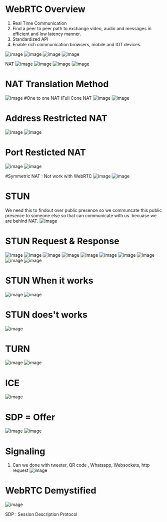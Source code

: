 # WebRTC Overview
1. Real Time Communication
2. Find a peer to peer path to exchange video, audio and messages in efficient and low latency manner.
3. Standardized API
4. Enable rich communication browsers, mobile and IOT devices.

![image](https://user-images.githubusercontent.com/74914096/177128089-8cf93283-f457-4af0-8c64-d10c3330a7f2.png)
![image](https://user-images.githubusercontent.com/74914096/177128808-8ab2bc55-cf06-4262-9095-1954f40a7c26.png)
![image](https://user-images.githubusercontent.com/74914096/177129064-3503c6b6-f32b-4908-a454-7acedf465f45.png)
![image](https://user-images.githubusercontent.com/74914096/177129227-0ed27a9b-a5b8-486a-b99f-78a845beab50.png)

NAT
![image](https://user-images.githubusercontent.com/74914096/177130770-9739023b-b4ea-40fd-91ea-bd35e14b3559.png)
![image](https://user-images.githubusercontent.com/74914096/177130860-c485b3e1-4c5f-46f3-a9f4-dddbd977bef5.png)
![image](https://user-images.githubusercontent.com/74914096/177131110-9826e1fd-581b-4ce6-a3d1-e76614bb79f8.png)
![image](https://user-images.githubusercontent.com/74914096/177131417-35a5f28e-91c3-466d-a456-05cfea3df4f5.png)

# NAT Translation Method
![image](https://user-images.githubusercontent.com/74914096/177131551-087432ac-3aa2-44eb-aeb0-9e747e444d50.png)
#One to one NAT (Full Cone NAT
![image](https://user-images.githubusercontent.com/74914096/177131878-ca0c5638-38bd-473e-9f66-a3c0f4743c7a.png)
![image](https://user-images.githubusercontent.com/74914096/177132350-f83d4450-0c93-4814-a772-f5bf977ffd26.png)

# Address Restricted NAT
![image](https://user-images.githubusercontent.com/74914096/177132608-13ebfe97-c144-459d-96a7-74a9d43e8b81.png)
![image](https://user-images.githubusercontent.com/74914096/177133579-9da2c583-67f6-457e-9377-52db74bfddb0.png)

# Port Resticted NAT
![image](https://user-images.githubusercontent.com/74914096/177133877-b9a449f2-0e4d-4d2c-92bd-84019d976edf.png)
![image](https://user-images.githubusercontent.com/74914096/177135165-4351d50b-d31e-4ef5-b530-1663d50dd06d.png)

#Symmetric NAT  : Not work with WebRTC
![image](https://user-images.githubusercontent.com/74914096/177135341-40539766-2300-416f-8b38-12c88f2f874f.png)
![image](https://user-images.githubusercontent.com/74914096/177135532-dda0b733-84d8-4125-9537-8329e572de98.png)

# STUN
We need this to findout over public presence so we communcate this public presence to someone else so that can communicate with us. becuase we are behind NAT.
![image](https://user-images.githubusercontent.com/74914096/177136208-b2deca10-1088-495c-9406-3be0729a9621.png)

# STUN Request & Response
![image](https://user-images.githubusercontent.com/74914096/177137074-a954d2fb-cf7a-475e-8c55-7159777dfd08.png)
![image](https://user-images.githubusercontent.com/74914096/177140023-68684121-1e03-4c2d-a9c8-f044c3ec8888.png)
![image](https://user-images.githubusercontent.com/74914096/177140095-4bed7823-0751-4d84-b11d-8c6c291802ec.png)
![image](https://user-images.githubusercontent.com/74914096/177140149-db8c57f8-e21b-45ce-ae07-bb780e412dae.png)
![image](https://user-images.githubusercontent.com/74914096/177140237-d1150134-f590-435a-9878-b3a59047f7ef.png)
![image](https://user-images.githubusercontent.com/74914096/177140394-b949d487-8fce-4967-bf41-7b2f66cbbb34.png)
![image](https://user-images.githubusercontent.com/74914096/177140464-8d7e857f-de3f-4da9-b102-6889354078e9.png)
![image](https://user-images.githubusercontent.com/74914096/177140516-5d8addd5-65a3-4cf2-a98e-c2ba7ef1e535.png)
![image](https://user-images.githubusercontent.com/74914096/177140571-bca1fa9c-9929-4c99-8d4a-80e2c9dcbd41.png)
![image](https://user-images.githubusercontent.com/74914096/177140615-f3e973b8-8b04-41af-a1b6-d91eaa39f723.png)

# STUN When it works
![image](https://user-images.githubusercontent.com/74914096/177141188-310ca31f-7c60-4da0-84b8-0c801e4c7723.png)
![image](https://user-images.githubusercontent.com/74914096/177141766-08fd661d-1178-46be-bb5c-a889debc5c44.png)

# STUN does't works
![image](https://user-images.githubusercontent.com/74914096/177142866-24f23c5b-a829-4f1a-9271-841ea200591c.png)

# TURN
![image](https://user-images.githubusercontent.com/74914096/177143451-e00fe97e-4b02-4697-849b-61a005e064d6.png)
![image](https://user-images.githubusercontent.com/74914096/177143986-5f28d36b-c38b-4881-a6a0-24a97486a07d.png)

# ICE
![image](https://user-images.githubusercontent.com/74914096/177144089-7cc01588-8c64-405a-ba11-6c35e2eee977.png)

# SDP = Offer
![image](https://user-images.githubusercontent.com/74914096/177146457-7b9eaa77-8ef4-43b9-ba66-a0f0509235e0.png)
![image](https://user-images.githubusercontent.com/74914096/177146523-80acc664-b8a8-4908-a18b-f39388fae150.png)

# Signaling 
1. Can we done with tweeter, QR code , Whatsapp, Websockets, http request
![image](https://user-images.githubusercontent.com/74914096/177146720-ef4358bf-ec43-4852-b09a-8b86bdde33f7.png)

# WebRTC Demystified
![image](https://user-images.githubusercontent.com/74914096/177168015-d593288c-ac10-450d-b20d-dda649001428.png)





SDP : Session Description Protocol
